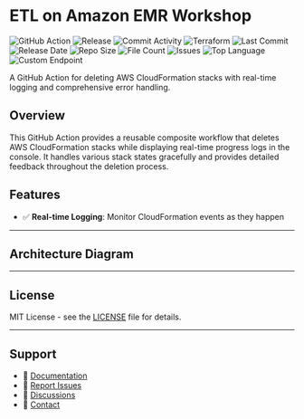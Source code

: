 # ETL on Amazon EMR Workshop

![GitHub Action](https://img.shields.io/badge/GitHub-Action-blue?logo=github)&nbsp;![Release](https://github.com/subhamay-bhattacharyya/2605-emr-tf/actions/workflows/release.yaml/badge.svg)&nbsp;![Commit Activity](https://img.shields.io/github/commit-activity/t/subhamay-bhattacharyya/2605-emr-tf)&nbsp;![Terraform](https://img.shields.io/badge/AWS-Terraform-orange?logo=amazonaws)&nbsp;![Last Commit](https://img.shields.io/github/last-commit/subhamay-bhattacharyya/2605-emr-tf)&nbsp;![Release Date](https://img.shields.io/github/release-date/subhamay-bhattacharyya/2605-emr-tf)&nbsp;![Repo Size](https://img.shields.io/github/repo-size/subhamay-bhattacharyya/2605-emr-tf)&nbsp;![File Count](https://img.shields.io/github/directory-file-count/subhamay-bhattacharyya/2605-emr-tf)&nbsp;![Issues](https://img.shields.io/github/issues/subhamay-bhattacharyya/2605-emr-tf)&nbsp;![Top Language](https://img.shields.io/github/languages/top/subhamay-bhattacharyya/2605-emr-tf)&nbsp;![Custom Endpoint](https://img.shields.io/endpoint?url=https://gist.githubusercontent.com/bsubhamay/ca860f0f8af3379280634e3b19dc09cb/raw/2605-emr-tf.json?)


A GitHub Action for deleting AWS CloudFormation stacks with real-time logging and comprehensive error handling.

## Overview

This GitHub Action provides a reusable composite workflow that deletes AWS CloudFormation stacks while displaying real-time progress logs in the console. It handles various stack states gracefully and provides detailed feedback throughout the deletion process.

## Features

- ✅ **Real-time Logging**: Monitor CloudFormation events as they happen

---

## Architecture Diagram


---

## License

MIT License - see the [LICENSE](LICENSE) file for details.

---

## Support

- 📖 [Documentation](https://github.com/subhamay-bhattacharyya/2605-emr-tf/wiki)
- 🐛 [Report Issues](https://github.com/subhamay-bhattacharyya/2605-emr-tf/issues)
- 💬 [Discussions](https://github.com/subhamay-bhattacharyya/2605-emr-tf/discussions)
- 📧 [Contact](mailto:support@subhamay.aws@gmail.com)